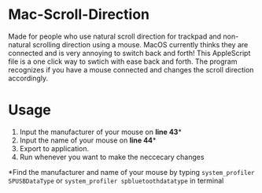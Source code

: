 # Mac-Scroll-Direction
Made for people who use natural scroll direction for trackpad and non-natural scrolling direction using a mouse. MacOS currently thinks they are connected and is very annoying to switch back and forth! This AppleScript file is a one click way to swtich with ease back and forth. The program recognizes if you have a mouse connected and changes the scroll direction accordingly. 

# Usage
1. Input the manufacturer of your mouse on **line 43***
2. Input the name of your mouse on **line 44***
3. Export to application. 
4. Run whenever you want to make the neccecary changes

*Find the manufacturer and name of your mouse by typing `system_profiler SPUSBDataType` or `system_profiler spbluetoothdatatype` in terminal
